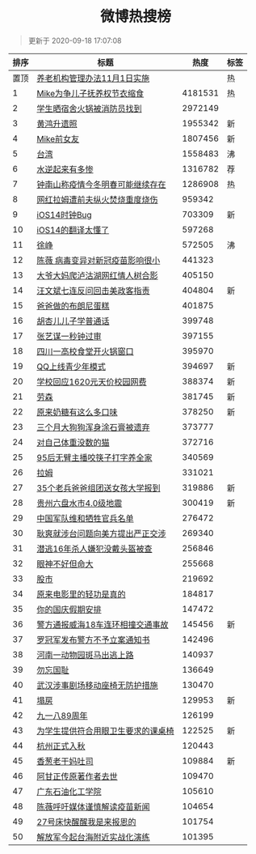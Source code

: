 <h1 align="center">微博热搜榜</h1>

> 更新于 2020-09-18 17:07:08

| 排序 | 标题                                                                                                                                                                                                                                        | 热度    | 标签 |
| ---- | ------------------------------------------------------------------------------------------------------------------------------------------------------------------------------------------------------------------------------------------- | ------- | ---- |
| 置顶 | [养老机构管理办法11月1日实施](https://s.weibo.com/weibo?q=%23%E5%85%BB%E8%80%81%E6%9C%BA%E6%9E%84%E7%AE%A1%E7%90%86%E5%8A%9E%E6%B3%9511%E6%9C%881%E6%97%A5%E5%AE%9E%E6%96%BD%23&Refer=new_time)                                             |         | 热   |
| 1    | [Mike为争儿子抚养权节衣缩食](https://s.weibo.com/weibo?q=%23Mike%E4%B8%BA%E4%BA%89%E5%84%BF%E5%AD%90%E6%8A%9A%E5%85%BB%E6%9D%83%E8%8A%82%E8%A1%A3%E7%BC%A9%E9%A3%9F%23&Refer=top)                                                           | 4181531 | 热   |
| 2    | [学生晒宿舍火锅被消防员找到](https://s.weibo.com/weibo?q=%23%E5%AD%A6%E7%94%9F%E6%99%92%E5%AE%BF%E8%88%8D%E7%81%AB%E9%94%85%E8%A2%AB%E6%B6%88%E9%98%B2%E5%91%98%E6%89%BE%E5%88%B0%23&Refer=top)                                             | 2972149 |      |
| 3    | [黄鸿升遗照](https://s.weibo.com/weibo?q=%23%E9%BB%84%E9%B8%BF%E5%8D%87%E9%81%97%E7%85%A7%23&Refer=top)                                                                                                                                     | 1955342 | 新   |
| 4    | [Mike前女友](https://s.weibo.com/weibo?q=Mike%E5%89%8D%E5%A5%B3%E5%8F%8B&Refer=top)                                                                                                                                                         | 1807456 | 新   |
| 5    | [台湾](https://s.weibo.com/weibo?q=%E5%8F%B0%E6%B9%BE&Refer=top)                                                                                                                                                                            | 1558483 | 沸   |
| 6    | [水逆起来有多惨](https://s.weibo.comjavascript:void(0);)                                                                                                                                                                                    | 1316782 | 荐   |
| 7    | [钟南山称疫情今冬明春可能继续存在](https://s.weibo.com/weibo?q=%23%E9%92%9F%E5%8D%97%E5%B1%B1%E7%A7%B0%E7%96%AB%E6%83%85%E4%BB%8A%E5%86%AC%E6%98%8E%E6%98%A5%E5%8F%AF%E8%83%BD%E7%BB%A7%E7%BB%AD%E5%AD%98%E5%9C%A8%23&Refer=top)            | 1286908 | 热   |
| 8    | [网红拉姆遭前夫纵火焚烧重度烧伤](https://s.weibo.com/weibo?q=%23%E7%BD%91%E7%BA%A2%E6%8B%89%E5%A7%86%E9%81%AD%E5%89%8D%E5%A4%AB%E7%BA%B5%E7%81%AB%E7%84%9A%E7%83%A7%E9%87%8D%E5%BA%A6%E7%83%A7%E4%BC%A4%23&Refer=top)                       | 959342  |      |
| 9    | [iOS14时钟Bug](https://s.weibo.com/weibo?q=%23iOS14%E6%97%B6%E9%92%9FBug%23&Refer=top)                                                                                                                                                      | 703309  | 新   |
| 10   | [iOS14的翻译太懂了](https://s.weibo.com/weibo?q=%23iOS14%E7%9A%84%E7%BF%BB%E8%AF%91%E5%A4%AA%E6%87%82%E4%BA%86%23&Refer=top)                                                                                                                | 597268  |      |
| 11   | [徐峥](https://s.weibo.com/weibo?q=%E5%BE%90%E5%B3%A5&Refer=top)                                                                                                                                                                            | 572505  | 沸   |
| 12   | [陈薇 病毒变异对新冠疫苗影响很小](https://s.weibo.com/weibo?q=%E9%99%88%E8%96%87%20%E7%97%85%E6%AF%92%E5%8F%98%E5%BC%82%E5%AF%B9%E6%96%B0%E5%86%A0%E7%96%AB%E8%8B%97%E5%BD%B1%E5%93%8D%E5%BE%88%E5%B0%8F&Refer=top)                         | 441323  |      |
| 13   | [大爷大妈爬泸沽湖网红情人树合影](https://s.weibo.com/weibo?q=%23%E5%A4%A7%E7%88%B7%E5%A4%A7%E5%A6%88%E7%88%AC%E6%B3%B8%E6%B2%BD%E6%B9%96%E7%BD%91%E7%BA%A2%E6%83%85%E4%BA%BA%E6%A0%91%E5%90%88%E5%BD%B1%23&Refer=top)                       | 405150  |      |
| 14   | [汪文斌七连反问回击美政客指责](https://s.weibo.com/weibo?q=%23%E6%B1%AA%E6%96%87%E6%96%8C%E4%B8%83%E8%BF%9E%E5%8F%8D%E9%97%AE%E5%9B%9E%E5%87%BB%E7%BE%8E%E6%94%BF%E5%AE%A2%E6%8C%87%E8%B4%A3%23&Refer=top)                                  | 404804  | 新   |
| 15   | [爸爸做的布朗尼蛋糕](https://s.weibo.com/weibo?q=%23%E7%88%B8%E7%88%B8%E5%81%9A%E7%9A%84%E5%B8%83%E6%9C%97%E5%B0%BC%E8%9B%8B%E7%B3%95%23&Refer=top)                                                                                         | 401875  |      |
| 16   | [胡杏儿儿子学普通话](https://s.weibo.com/weibo?q=%23%E8%83%A1%E6%9D%8F%E5%84%BF%E5%84%BF%E5%AD%90%E5%AD%A6%E6%99%AE%E9%80%9A%E8%AF%9D%23&Refer=top)                                                                                         | 399748  |      |
| 17   | [张艺谋一秒钟过审](https://s.weibo.com/weibo?q=%23%E5%BC%A0%E8%89%BA%E8%B0%8B%E4%B8%80%E7%A7%92%E9%92%9F%E8%BF%87%E5%AE%A1%23&Refer=top)                                                                                                    | 397155  |      |
| 18   | [四川一高校食堂开火锅窗口](https://s.weibo.com/weibo?q=%23%E5%9B%9B%E5%B7%9D%E4%B8%80%E9%AB%98%E6%A0%A1%E9%A3%9F%E5%A0%82%E5%BC%80%E7%81%AB%E9%94%85%E7%AA%97%E5%8F%A3%23&Refer=top)                                                        | 395970  |      |
| 19   | [QQ上线青少年模式](https://s.weibo.com/weibo?q=%23QQ%E4%B8%8A%E7%BA%BF%E9%9D%92%E5%B0%91%E5%B9%B4%E6%A8%A1%E5%BC%8F%23&Refer=top)                                                                                                           | 394697  | 新   |
| 20   | [学校回应1620元天价校园网费](https://s.weibo.com/weibo?q=%23%E5%AD%A6%E6%A0%A1%E5%9B%9E%E5%BA%941620%E5%85%83%E5%A4%A9%E4%BB%B7%E6%A0%A1%E5%9B%AD%E7%BD%91%E8%B4%B9%23&Refer=top)                                                           | 388374  | 新   |
| 21   | [劳森](https://s.weibo.com/weibo?q=%23%E5%8A%B3%E6%A3%AE%23&Refer=top)                                                                                                                                                                      | 381745  | 新   |
| 22   | [原来奶糖有这么多口味](https://s.weibo.com/weibo?q=%23%E5%8E%9F%E6%9D%A5%E5%A5%B6%E7%B3%96%E6%9C%89%E8%BF%99%E4%B9%88%E5%A4%9A%E5%8F%A3%E5%91%B3%23&Refer=top)                                                                              | 378250  | 新   |
| 23   | [三个月大狗狗浑身涂石膏被遗弃](https://s.weibo.com/weibo?q=%23%E4%B8%89%E4%B8%AA%E6%9C%88%E5%A4%A7%E7%8B%97%E7%8B%97%E6%B5%91%E8%BA%AB%E6%B6%82%E7%9F%B3%E8%86%8F%E8%A2%AB%E9%81%97%E5%BC%83%23&Refer=top)                                  | 373777  |      |
| 24   | [对自己体重没数的猫](https://s.weibo.com/weibo?q=%23%E5%AF%B9%E8%87%AA%E5%B7%B1%E4%BD%93%E9%87%8D%E6%B2%A1%E6%95%B0%E7%9A%84%E7%8C%AB%23&Refer=top)                                                                                         | 372716  |      |
| 25   | [95后无臂主播咬筷子打字养全家](https://s.weibo.com/weibo?q=95%E5%90%8E%E6%97%A0%E8%87%82%E4%B8%BB%E6%92%AD%E5%92%AC%E7%AD%B7%E5%AD%90%E6%89%93%E5%AD%97%E5%85%BB%E5%85%A8%E5%AE%B6&Refer=top)                                               | 340569  |      |
| 26   | [拉姆](https://s.weibo.com/weibo?q=%E6%8B%89%E5%A7%86&Refer=top)                                                                                                                                                                            | 331021  |      |
| 27   | [35个老兵爸爸组团送女孩大学报到](https://s.weibo.com/weibo?q=%2335%E4%B8%AA%E8%80%81%E5%85%B5%E7%88%B8%E7%88%B8%E7%BB%84%E5%9B%A2%E9%80%81%E5%A5%B3%E5%AD%A9%E5%A4%A7%E5%AD%A6%E6%8A%A5%E5%88%B0%23&Refer=top)                              | 319886  | 新   |
| 28   | [贵州六盘水市4.0级地震](https://s.weibo.com/weibo?q=%E8%B4%B5%E5%B7%9E%E5%85%AD%E7%9B%98%E6%B0%B4%E5%B8%824.0%E7%BA%A7%E5%9C%B0%E9%9C%87&Refer=top)                                                                                         | 300419  | 新   |
| 29   | [中国军队维和牺牲官兵名单](https://s.weibo.com/weibo?q=%23%E4%B8%AD%E5%9B%BD%E5%86%9B%E9%98%9F%E7%BB%B4%E5%92%8C%E7%89%BA%E7%89%B2%E5%AE%98%E5%85%B5%E5%90%8D%E5%8D%95%23&Refer=top)                                                        | 276472  |      |
| 30   | [耿爽就涉台问题向美方提出严正交涉](https://s.weibo.com/weibo?q=%23%E8%80%BF%E7%88%BD%E5%B0%B1%E6%B6%89%E5%8F%B0%E9%97%AE%E9%A2%98%E5%90%91%E7%BE%8E%E6%96%B9%E6%8F%90%E5%87%BA%E4%B8%A5%E6%AD%A3%E4%BA%A4%E6%B6%89%23&Refer=top)            | 269340  |      |
| 31   | [潜逃16年杀人嫌犯没戴头盔被查](https://s.weibo.com/weibo?q=%E6%BD%9C%E9%80%8316%E5%B9%B4%E6%9D%80%E4%BA%BA%E5%AB%8C%E7%8A%AF%E6%B2%A1%E6%88%B4%E5%A4%B4%E7%9B%94%E8%A2%AB%E6%9F%A5&Refer=top)                                               | 256846  |      |
| 32   | [眼神不好但命大](https://s.weibo.com/weibo?q=%23%E7%9C%BC%E7%A5%9E%E4%B8%8D%E5%A5%BD%E4%BD%86%E5%91%BD%E5%A4%A7%23&Refer=top)                                                                                                               | 255668  |      |
| 33   | [股市](https://s.weibo.com/weibo?q=%E8%82%A1%E5%B8%82&Refer=top)                                                                                                                                                                            | 219692  |      |
| 34   | [原来电影里的轻功是真的](https://s.weibo.com/weibo?q=%23%E5%8E%9F%E6%9D%A5%E7%94%B5%E5%BD%B1%E9%87%8C%E7%9A%84%E8%BD%BB%E5%8A%9F%E6%98%AF%E7%9C%9F%E7%9A%84%23&Refer=top)                                                                   | 184817  |      |
| 35   | [你的国庆假期安排](https://s.weibo.com/weibo?q=%23%E4%BD%A0%E7%9A%84%E5%9B%BD%E5%BA%86%E5%81%87%E6%9C%9F%E5%AE%89%E6%8E%92%23&Refer=top)                                                                                                    | 147472  |      |
| 36   | [警方通报威海18车连环相撞交通事故](https://s.weibo.com/weibo?q=%23%E8%AD%A6%E6%96%B9%E9%80%9A%E6%8A%A5%E5%A8%81%E6%B5%B718%E8%BD%A6%E8%BF%9E%E7%8E%AF%E7%9B%B8%E6%92%9E%E4%BA%A4%E9%80%9A%E4%BA%8B%E6%95%85%23&Refer=top)                   | 145456  | 新   |
| 37   | [罗冠军发布警方不予立案通知书](https://s.weibo.com/weibo?q=%23%E7%BD%97%E5%86%A0%E5%86%9B%E5%8F%91%E5%B8%83%E8%AD%A6%E6%96%B9%E4%B8%8D%E4%BA%88%E7%AB%8B%E6%A1%88%E9%80%9A%E7%9F%A5%E4%B9%A6%23&Refer=top)                                  | 142496  |      |
| 38   | [河南一动物园斑马出逃上路](https://s.weibo.com/weibo?q=%23%E6%B2%B3%E5%8D%97%E4%B8%80%E5%8A%A8%E7%89%A9%E5%9B%AD%E6%96%91%E9%A9%AC%E5%87%BA%E9%80%83%E4%B8%8A%E8%B7%AF%23&Refer=top)                                                        | 140937  |      |
| 39   | [勿忘国耻](https://s.weibo.com/weibo?q=%E5%8B%BF%E5%BF%98%E5%9B%BD%E8%80%BB&Refer=top)                                                                                                                                                      | 136649  |      |
| 40   | [武汉涉事剧场移动座椅无防护措施](https://s.weibo.com/weibo?q=%23%E6%AD%A6%E6%B1%89%E6%B6%89%E4%BA%8B%E5%89%A7%E5%9C%BA%E7%A7%BB%E5%8A%A8%E5%BA%A7%E6%A4%85%E6%97%A0%E9%98%B2%E6%8A%A4%E6%8E%AA%E6%96%BD%23&Refer=top)                       | 130470  |      |
| 41   | [塌房](https://s.weibo.com/weibo?q=%E5%A1%8C%E6%88%BF&Refer=top)                                                                                                                                                                            | 129953  | 新   |
| 42   | [九一八89周年](https://s.weibo.com/weibo?q=%23%E4%B9%9D%E4%B8%80%E5%85%AB89%E5%91%A8%E5%B9%B4%23&Refer=top)                                                                                                                                 | 126199  |      |
| 43   | [为学生提供符合用眼卫生要求的课桌椅](https://s.weibo.com/weibo?q=%23%E4%B8%BA%E5%AD%A6%E7%94%9F%E6%8F%90%E4%BE%9B%E7%AC%A6%E5%90%88%E7%94%A8%E7%9C%BC%E5%8D%AB%E7%94%9F%E8%A6%81%E6%B1%82%E7%9A%84%E8%AF%BE%E6%A1%8C%E6%A4%85%23&Refer=top) | 122525  | 新   |
| 44   | [杭州正式入秋](https://s.weibo.com/weibo?q=%23%E6%9D%AD%E5%B7%9E%E6%AD%A3%E5%BC%8F%E5%85%A5%E7%A7%8B%23&Refer=top)                                                                                                                          | 120443  |      |
| 45   | [香葱老干妈吐司](https://s.weibo.com/weibo?q=%23%E9%A6%99%E8%91%B1%E8%80%81%E5%B9%B2%E5%A6%88%E5%90%90%E5%8F%B8%23&Refer=top)                                                                                                               | 109884  | 新   |
| 46   | [阿甘正传原著作者去世](https://s.weibo.com/weibo?q=%23%E9%98%BF%E7%94%98%E6%AD%A3%E4%BC%A0%E5%8E%9F%E8%91%97%E4%BD%9C%E8%80%85%E5%8E%BB%E4%B8%96%23&Refer=top)                                                                              | 109470  |      |
| 47   | [广东石油化工学院](https://s.weibo.com/weibo?q=%E5%B9%BF%E4%B8%9C%E7%9F%B3%E6%B2%B9%E5%8C%96%E5%B7%A5%E5%AD%A6%E9%99%A2&Refer=top)                                                                                                          | 105610  |      |
| 48   | [陈薇呼吁媒体谨慎解读疫苗新闻](https://s.weibo.com/weibo?q=%E9%99%88%E8%96%87%E5%91%BC%E5%90%81%E5%AA%92%E4%BD%93%E8%B0%A8%E6%85%8E%E8%A7%A3%E8%AF%BB%E7%96%AB%E8%8B%97%E6%96%B0%E9%97%BB&Refer=top)                                        | 104654  |      |
| 49   | [27号床快醒醒我是来报恩的](https://s.weibo.com/weibo?q=%2327%E5%8F%B7%E5%BA%8A%E5%BF%AB%E9%86%92%E9%86%92%E6%88%91%E6%98%AF%E6%9D%A5%E6%8A%A5%E6%81%A9%E7%9A%84%23&Refer=top)                                                               | 101754  |      |
| 50   | [解放军今起台海附近实战化演练](https://s.weibo.com/weibo?q=%23%E8%A7%A3%E6%94%BE%E5%86%9B%E4%BB%8A%E8%B5%B7%E5%8F%B0%E6%B5%B7%E9%99%84%E8%BF%91%E5%AE%9E%E6%88%98%E5%8C%96%E6%BC%94%E7%BB%83%23&Refer=top)                                  | 101395  |      |